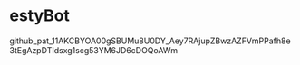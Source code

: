 # estyBot
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
